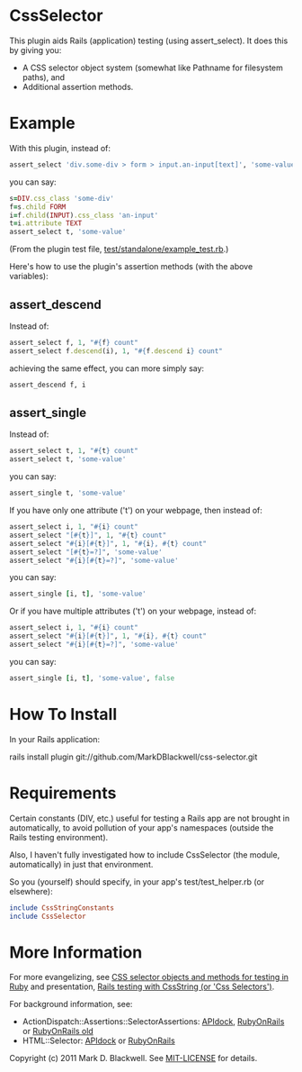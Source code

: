 CssSelector
===========

This plugin aids Rails (application) testing (using assert_select). It does this by giving you:

* A CSS selector object system (somewhat like Pathname for filesystem paths), and
* Additional assertion methods.

Example
=======

With this plugin, instead of:

```ruby
assert_select 'div.some-div > form > input.an-input[text]', 'some-value'
```

you can say:

```ruby
s=DIV.css_class 'some-div'
f=s.child FORM
i=f.child(INPUT).css_class 'an-input'
t=i.attribute TEXT
assert_select t, 'some-value'
```

(From the plugin test file, [test/standalone/example_test.rb](test/standalone/example_test.rb).)

Here's how to use the plugin's assertion methods (with the above variables):

assert_descend
--------------

Instead of:

```ruby
assert_select f, 1, "#{f} count"
assert_select f.descend(i), 1, "#{f.descend i} count"
```

achieving the same effect, you can more simply say:

```ruby
assert_descend f, i
```

assert_single
-------------

Instead of:

```ruby
assert_select t, 1, "#{t} count"
assert_select t, 'some-value'
```

you can say:

```ruby
assert_single t, 'some-value'
```

If you have only one attribute ('t') on your webpage, then instead of:

```ruby
assert_select i, 1, "#{i} count"
assert_select "[#{t}]", 1, "#{t} count"
assert_select "#{i}[#{t}]", 1, "#{i}, #{t} count"
assert_select "[#{t}=?]", 'some-value'
assert_select "#{i}[#{t}=?]", 'some-value'
```

you can say:

```ruby
assert_single [i, t], 'some-value'
```

Or if you have multiple attributes ('t') on your webpage, instead of:

```ruby
assert_select i, 1, "#{i} count"
assert_select "#{i}[#{t}]", 1, "#{i}, #{t} count"
assert_select "#{i}[#{t}=?]", 'some-value'
```

you can say:

```ruby
assert_single [i, t], 'some-value', false
```

How To Install
==============

In your Rails application:

rails install plugin git://github.com/MarkDBlackwell/css-selector.git

Requirements
============

Certain constants (DIV, etc.) useful for testing a Rails app are not brought in automatically, to avoid pollution of your app's namespaces (outside the Rails testing environment).

Also, I haven't fully investigated how to include CssSelector (the module, automatically) in just that environment.

So you (yourself) should specify, in your app's test/test_helper.rb (or elsewhere):

```ruby
include CssStringConstants
include CssSelector
```

More Information
================

For more evangelizing, see [CSS selector objects and methods for testing in Ruby](http://markdblackwell.blogspot.com/2011/08/css-selector-objects-and-methods-for.html) and presentation, [Rails testing with CssString (or 'Css Selectors')](http://zymbelstern.com/mark/presentation/Rails-testing-with-CssString/sbook2.htm).

For background information, see:
* ActionDispatch::Assertions::SelectorAssertions: [APIdock](http://apidock.com/rails/ActionDispatch/Assertions/SelectorAssertions/), [RubyOnRails](http://api.rubyonrails.org/classes/ActionDispatch/Assertions/SelectorAssertions.html) or [RubyOnRails old](http://rails.rubyonrails.org/classes/ActionController/Assertions/SelectorAssertions.html)
* HTML::Selector: [APIdock](http://apidock.com/rails/HTML/Selector/) or [RubyOnRails](http://api.rubyonrails.org/classes/HTML/Selector.html)

Copyright (c) 2011 Mark D. Blackwell. See [MIT-LICENSE](MIT-LICENSE) for details.
